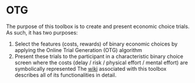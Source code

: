 # OTG
The purpose of this toolbox is to create and present economic choice trials. As such, it has two purposes:
1. Select the features (costs, rewards) of binary economic choices by applying the Online Trial Generation (OTG) algorithm
2. Present these trials to the participant in a characteristic binary choice screen where the costs (delay / risk / physical effort / mental effort) are symbolically represented
The [wiki](https://github.com/MBB-team/OTG/wiki) associated with this toolbox describes all of its functionalities in detail.
